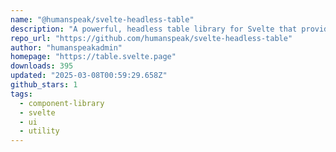 ```yaml
---
name: "@humanspeak/svelte-headless-table"
description: "A powerful, headless table library for Svelte that provides complete control over table UI while handling complex data operations like sorting, filtering, pagination, grouping, and row expansion. Build custom, accessible data tables with zero styling opin"
repo_url: "https://github.com/humanspeak/svelte-headless-table"
author: "humanspeakadmin"
homepage: "https://table.svelte.page"
downloads: 395
updated: "2025-03-08T00:59:29.658Z"
github_stars: 1
tags: 
  - component-library
  - svelte
  - ui
  - utility
---
```

